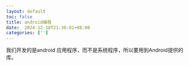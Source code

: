 ```yaml
---
layout: default
toc: false
title: android编程
date:  2024-12-18T21:36:01+08:00
categories: ['']
---
```



我们开发的是android 应用程序，而不是系统程序，所以要用到Android提供的库。

<!--more-->


